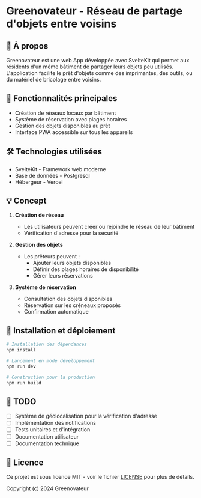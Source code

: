 # Greenovateur - Réseau de partage d'objets entre voisins

## 📱 À propos

Greenovateur est une web App développée avec SvelteKit qui permet aux résidents d'un même bâtiment de partager leurs objets peu utilisés. L'application facilite le prêt d'objets comme des imprimantes, des outils, ou du matériel de bricolage entre voisins.

## 🎯 Fonctionnalités principales

- Création de réseaux locaux par bâtiment
- Système de réservation avec plages horaires
- Gestion des objets disponibles au prêt
- Interface PWA accessible sur tous les appareils

## 🛠️ Technologies utilisées

- SvelteKit - Framework web moderne
- Base de données - Postgresql
- Hébergeur - Vercel

## 💡 Concept

1. **Création de réseau**
   - Les utilisateurs peuvent créer ou rejoindre le réseau de leur bâtiment
   - Vérification d'adresse pour la sécurité

2. **Gestion des objets**
   - Les prêteurs peuvent :
     - Ajouter leurs objets disponibles
     - Définir des plages horaires de disponibilité
     - Gérer leurs réservations

3. **Système de réservation**
   - Consultation des objets disponibles
   - Réservation sur les créneaux proposés
   - Confirmation automatique

## 🚀 Installation et déploiement

```bash
# Installation des dépendances
npm install

# Lancement en mode développement
npm run dev

# Construction pour la production
npm run build
```

## 📝 TODO

- [ ] Système de géolocalisation pour la vérification d'adresse
- [ ] Implémentation des notifications
- [ ] Tests unitaires et d'intégration
- [ ] Documentation utilisateur
- [ ] Documentation technique

## 📄 Licence

Ce projet est sous licence MIT - voir le fichier [LICENSE](LICENSE) pour plus de détails.

Copyright (c) 2024 Greenovateur
